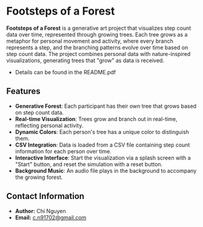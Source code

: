 # Footsteps of a Forest

**Footsteps of a Forest** is a generative art project that visualizes step count data over time, represented through growing trees. Each tree grows as a metaphor for personal movement and activity, where every branch represents a step, and the branching patterns evolve over time based on step count data. The project combines personal data with nature-inspired visualizations, generating trees that "grow" as data is received.
- Details can be found in the README.pdf

## Features

- **Generative Forest**: Each participant has their own tree that grows based on step count data.
- **Real-time Visualization**: Trees grow and branch out in real-time, reflecting personal activity.
- **Dynamic Colors**: Each person's tree has a unique color to distinguish them.
- **CSV Integration**: Data is loaded from a CSV file containing step count information for each person over time.
- **Interactive Interface**: Start the visualization via a splash screen with a "Start" button, and reset the simulation with a reset button.
- **Background Music**: An audio file plays in the background to accompany the growing forest.

## Contact Information
- **Author:** Chi Nguyen
- **Email:** c.n91702@gmail.com
